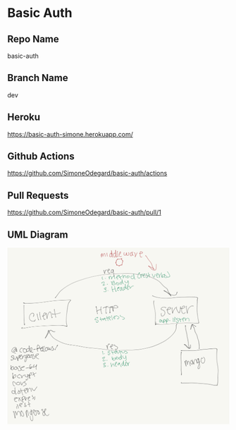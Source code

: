 # Basic Auth

## Repo Name
basic-auth

## Branch Name
dev

## Heroku
https://basic-auth-simone.herokuapp.com/

## Github Actions
https://github.com/SimoneOdegard/basic-auth/actions

## Pull Requests
https://github.com/SimoneOdegard/basic-auth/pull/1

## UML Diagram
![UML](./assets/uml.png)
